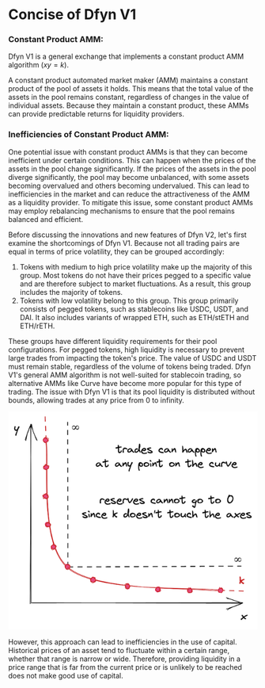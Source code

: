 # Concise of Dfyn V1

### Constant Product AMM:

Dfyn V1 is a general exchange that implements a constant product AMM algorithm $(xy=k)$.

A constant product automated market maker (AMM) maintains a constant product of the pool of assets it holds. This means that the total value of the assets in the pool remains constant, regardless of changes in the value of individual assets. Because they maintain a constant product, these AMMs can provide predictable returns for liquidity providers.

### Inefficiencies of Constant Product AMM:

One potential issue with constant product AMMs is that they can become inefficient under certain conditions. This can happen when the prices of the assets in the pool change significantly. If the prices of the assets in the pool diverge significantly, the pool may become unbalanced, with some assets becoming overvalued and others becoming undervalued. This can lead to inefficiencies in the market and can reduce the attractiveness of the AMM as a liquidity provider. To mitigate this issue, some constant product AMMs may employ rebalancing mechanisms to ensure that the pool remains balanced and efficient.

Before discussing the innovations and new features of Dfyn V2, let's first examine the shortcomings of Dfyn V1. Because not all trading pairs are equal in terms of price volatility, they can be grouped accordingly:

1. Tokens with medium to high price volatility make up the majority of this group. Most tokens do not have their prices pegged to a specific value and are therefore subject to market fluctuations. As a result, this group includes the majority of tokens.
2. Tokens with low volatility belong to this group. This group primarily consists of pegged tokens, such as stablecoins like USDC, USDT, and DAI. It also includes variants of wrapped ETH, such as ETH/stETH and ETH/rETH.

These groups have different liquidity requirements for their pool configurations. For pegged tokens, high liquidity is necessary to prevent large trades from impacting the token's price. The value of USDC and USDT must remain stable, regardless of the volume of tokens being traded. Dfyn V1's general AMM algorithm is not well-suited for stablecoin trading, so alternative AMMs like Curve have become more popular for this type of trading. The issue with Dfyn V1 is that its pool liquidity is distributed without bounds, allowing trades at any price from 0 to infinity.

![Untitled](Concise%20of%20Dfyn%20V1%20d2d4b79417c54026a302f342ff94d2b6/Untitled.png)

However, this approach can lead to inefficiencies in the use of capital. Historical prices of an asset tend to fluctuate within a certain range, whether that range is narrow or wide. Therefore, providing liquidity in a price range that is far from the current price or is unlikely to be reached does not make good use of capital.